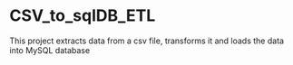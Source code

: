 # CSV_to_sqlDB_ETL
This project extracts data from a csv file, transforms it and loads the data into  MySQL database
